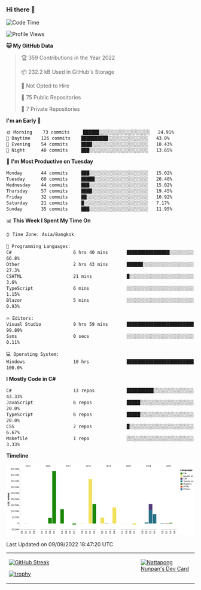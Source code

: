 ### Hi there 👋

<!--START_SECTION:waka-->
![Code Time](http://img.shields.io/badge/Code%20Time-283%20hrs%2017%20mins-blue)

![Profile Views](http://img.shields.io/badge/Profile%20Views-0-blue)

**🐱 My GitHub Data** 

> 🏆 359 Contributions in the Year 2022
 > 
> 📦 232.2 kB Used in GitHub's Storage 
 > 
> 🚫 Not Opted to Hire
 > 
> 📜 75 Public Repositories 
 > 
> 🔑 7 Private Repositories  
 > 
**I'm an Early 🐤** 

```text
🌞 Morning    73 commits     ██████░░░░░░░░░░░░░░░░░░░   24.91% 
🌆 Daytime    126 commits    ██████████░░░░░░░░░░░░░░░   43.0% 
🌃 Evening    54 commits     ████░░░░░░░░░░░░░░░░░░░░░   18.43% 
🌙 Night      40 commits     ███░░░░░░░░░░░░░░░░░░░░░░   13.65%

```
📅 **I'm Most Productive on Tuesday** 

```text
Monday       44 commits     ███░░░░░░░░░░░░░░░░░░░░░░   15.02% 
Tuesday      60 commits     █████░░░░░░░░░░░░░░░░░░░░   20.48% 
Wednesday    44 commits     ███░░░░░░░░░░░░░░░░░░░░░░   15.02% 
Thursday     57 commits     ████░░░░░░░░░░░░░░░░░░░░░   19.45% 
Friday       32 commits     ██░░░░░░░░░░░░░░░░░░░░░░░   10.92% 
Saturday     21 commits     █░░░░░░░░░░░░░░░░░░░░░░░░   7.17% 
Sunday       35 commits     ███░░░░░░░░░░░░░░░░░░░░░░   11.95%

```


📊 **This Week I Spent My Time On** 

```text
⌚︎ Time Zone: Asia/Bangkok

💬 Programming Languages: 
C#                       6 hrs 40 mins       ████████████████░░░░░░░░░   66.8% 
Other                    2 hrs 43 mins       ██████░░░░░░░░░░░░░░░░░░░   27.3% 
CSHTML                   21 mins             █░░░░░░░░░░░░░░░░░░░░░░░░   3.6% 
TypeScript               6 mins              ░░░░░░░░░░░░░░░░░░░░░░░░░   1.15% 
Blazor                   5 mins              ░░░░░░░░░░░░░░░░░░░░░░░░░   0.93%

🔥 Editors: 
Visual Studio            9 hrs 59 mins       █████████████████████████   99.89% 
Ssms                     0 secs              ░░░░░░░░░░░░░░░░░░░░░░░░░   0.11%

💻 Operating System: 
Windows                  10 hrs              █████████████████████████   100.0%

```

**I Mostly Code in C#** 

```text
C#                       13 repos            ██████████░░░░░░░░░░░░░░░   43.33% 
JavaScript               6 repos             █████░░░░░░░░░░░░░░░░░░░░   20.0% 
TypeScript               6 repos             █████░░░░░░░░░░░░░░░░░░░░   20.0% 
CSS                      2 repos             █░░░░░░░░░░░░░░░░░░░░░░░░   6.67% 
Makefile                 1 repo              ░░░░░░░░░░░░░░░░░░░░░░░░░   3.33%

```


**Timeline**

![Chart not found](https://raw.githubusercontent.com/aixasz/aixasz/main/charts/bar_graph.png) 


 Last Updated on 09/09/2022 18:47:20 UTC
<!--END_SECTION:waka-->

<table>
<tr>
<td width="70%" valign="top">
 
 [![GitHub Streak](http://github-readme-streak-stats.herokuapp.com?user=aixasz&theme=github-dark&hide_border=true&date_format=%5BY%20%5DM%20j)](https://git.io/streak-stats)

 [![trophy](https://github-profile-trophy.vercel.app/?username=aixasz&theme=onedark)](https://github.com/ryo-ma/github-profile-trophy)
 </td>
<td width="30%" valign="top">
 
<a href="https://app.daily.dev/aixasz"><img src="https://api.daily.dev/devcards/403207936e6547c9a85ea449e9f3abe8.png?r=re8" alt="Nattapong Nunpan's Dev Card"/></a>

 </td>
</tr>
</table>
 

